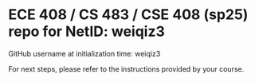 # ECE 408 / CS 483 / CSE 408 (sp25) repo for NetID: weiqiz3

GitHub username at initialization time: weiqiz3

For next steps, please refer to the instructions provided by your course.

